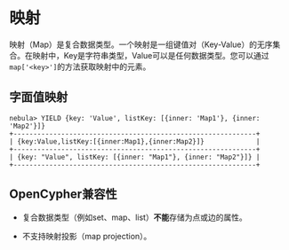# 映射

映射（Map）是复合数据类型。一个映射是一组键值对（Key-Value）的无序集合。在映射中，Key是字符串类型，Value可以是任何数据类型。您可以通过`map['<key>']`的方法获取映射中的元素。

## 字面值映射

```ngql
nebula> YIELD {key: 'Value', listKey: [{inner: 'Map1'}, {inner: 'Map2'}]}
+-------------------------------------------------------------+
| {key:Value,listKey:[{inner:Map1},{inner:Map2}]}             |
+-------------------------------------------------------------+
| {key: "Value", listKey: [{inner: "Map1"}, {inner: "Map2"}]} |
+-------------------------------------------------------------+
```

## OpenCypher兼容性

- 复合数据类型（例如set、map、list）**不能**存储为点或边的属性。

- 不支持映射投影（map projection）。
